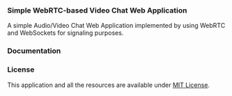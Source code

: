 ### Simple WebRTC-based Video Chat Web Application
A simple Audio/Video Chat Web Application implemented by using WebRTC and WebSockets for signaling purposes.

### Documentation

### License
This application and all the resources are available under [MIT License](https://opensource.org/licenses/MIT).
